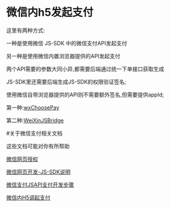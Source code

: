 # 微信内h5发起支付

这里有两种方式:

一种是使用微信 JS-SDK 中的微信支付API发起支付

另一种是使用微信内置浏览器提供的API发起支付

两个API需要的参数大同小异,都需要后端通过统一下单接口获取生成

JS-SDK里还需要后端生成JS-SDK的权限验证签名;

使用微信自带浏览器提供的API则不需要额外签名,但需要提供appId;

第一种:[wxChoosePay](./wx-js-sdk)

第二种:[WeiXinJSBridge](./WeixinJSBridge)

#关于微信支付相关文档

这些文档可能对你有所帮助

[微信网页授权](https://mp.weixin.qq.com/wiki?t=resource/res_main&id=mp1421140842)

[微信网页开发-JS-SDK说明](https://mp.weixin.qq.com/wiki?t=resource/res_main&id=mp1421141115) 

[微信支付JSAPI支付开发步骤](https://pay.weixin.qq.com/wiki/doc/api/jsapi.php?chapter=7_3)

[微信内H5调起支付](https://pay.weixin.qq.com/wiki/doc/api/jsapi.php?chapter=7_7&index=6)